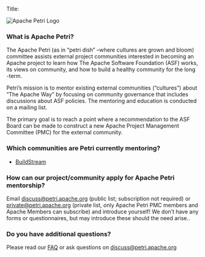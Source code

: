 Title: <!-- suppressed, logo covers it -->
<!-- Licensed under ALv2 -->

![Apache Petri Logo](images/logo.svg)

### What is Apache Petri?

The Apache Petri (as in “petri dish” –where cultures are grown and bloom) committee
assists external project communities interested in becoming an Apache project to
learn how The Apache Software Foundation (ASF) works, its views on community, and
how to build a healthy community for the long -term.

Petri’s mission is to mentor existing external communities (“cultures”) about
“The Apache Way” by focusing on community governance that includes discussions
about ASF policies. The mentoring and education is conducted on a mailing list.

The primary goal is to reach a point where a recommendation to the ASF Board can
be made to construct a new Apache Project Management Committee (PMC) for the
external community. 


### Which communities are Petri currently mentoring?

- [BuildStream](/buildstream)


### How can our project/community apply for Apache Petri mentorship?

Email discuss@petri.apache.org (public list; subscription not required) or private@petri.apache.org (private list, 
only Apache Petri PMC members and Apache Members can subscribe) and introduce yourself! We don’t have any forms or 
questionnaires, but may introduce these should the need arise..

### Do you have additional questions?

Please read our [FAQ](/faq) or ask questions on discuss@petri.apache.org
